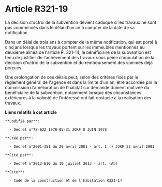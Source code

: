 # Article R321-19

La décision d'octroi de la subvention devient caduque si les travaux ne sont pas commencés dans le délai d'un an à compter de
la date de sa notification.

Dans un délai de trois ans à compter de la même notification, qui est porté à cinq ans lorsque les travaux portent sur les
immeubles mentionnés au deuxième alinéa de l'article R. 321-14, le bénéficiaire de la subvention est tenu de justifier de
l'achèvement des travaux sous peine d'annulation de la décision d'octroi de la subvention et du remboursement des sommes déjà
perçues.

Une prolongation de ces délais peut, selon des critères fixés par le règlement général de l'agence et dans la limite d'un an,
être accordée par la commission d'amélioration de l'habitat sur demande dûment motivée du bénéficiaire de la subvention,
notamment lorsque des circonstances extérieures à la volonté de l'intéressé ont fait obstacle à la réalisation des travaux.

**Liens relatifs à cet article**

	**Codifié par**:

	  - Décret n°78-622 1978-05-31 JORF 8 JUIN 1978

	**Créé par**:

	  - Décret n°2001-351 du 20 avril 2001 - art. 1 () JORF 22 avril 2001

	**Cité par**:

	  - Décret n°2013-610 du 10 juillet 2013 - art. (Ab)

	**Cite**:

	  - Code de la construction et de l'habitation R321-14
